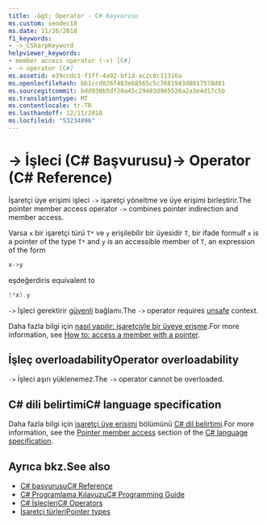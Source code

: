 ```yaml
---
title: -&gt; Operator - C# başvurusu
ms.custom: seodec18
ms.date: 11/26/2018
f1_keywords:
- ->_CSharpKeyword
helpviewer_keywords:
- member access operator (->) [C#]
- -> operator [C#]
ms.assetid: e39ccdc1-f1ff-4a92-bf1d-ac2c8c11316a
ms.openlocfilehash: bb1ccd026f403e68565c5c7681943d8017578d01
ms.sourcegitcommit: bdd930b5df20a45c29483d905526a2a3e4d17c5b
ms.translationtype: MT
ms.contentlocale: tr-TR
ms.lasthandoff: 12/11/2018
ms.locfileid: "53234896"
---
```

# <a name="-gt-operator-c-reference"></a><span data-ttu-id="3e80a-102">-&gt; İşleci (C# Başvurusu)</span><span class="sxs-lookup"><span data-stu-id="3e80a-102">-&gt; Operator (C# Reference)</span></span>

<span data-ttu-id="3e80a-103">İşaretçi üye erişimi işleci `->` işaretçi yöneltme ve üye erişimi birleştirir.</span><span class="sxs-lookup"><span data-stu-id="3e80a-103">The pointer member access operator `->` combines pointer indirection and member access.</span></span>

<span data-ttu-id="3e80a-104">Varsa `x` bir işaretçi türü `T*` ve `y` erişilebilir bir üyesidir `T`, bir ifade formu</span><span class="sxs-lookup"><span data-stu-id="3e80a-104">If `x` is a pointer of the type `T*` and `y` is an accessible member of `T`, an expression of the form</span></span>

```csharp
x->y
```

<span data-ttu-id="3e80a-105">eşdeğerdir</span><span class="sxs-lookup"><span data-stu-id="3e80a-105">is equivalent to</span></span>

```csharp
(*x).y
```

<span data-ttu-id="3e80a-106">`->` İşleci gerektirir [güvenli](../keywords/unsafe.md) bağlamı.</span><span class="sxs-lookup"><span data-stu-id="3e80a-106">The `->` operator requires [unsafe](../keywords/unsafe.md) context.</span></span>

<span data-ttu-id="3e80a-107">Daha fazla bilgi için [nasıl yapılır: işaretçiyle bir üyeye erişme](../../programming-guide/unsafe-code-pointers/how-to-access-a-member-with-a-pointer.md).</span><span class="sxs-lookup"><span data-stu-id="3e80a-107">For more information, see [How to: access a member with a pointer](../../programming-guide/unsafe-code-pointers/how-to-access-a-member-with-a-pointer.md).</span></span>

## <a name="operator-overloadability"></a><span data-ttu-id="3e80a-108">İşleç overloadability</span><span class="sxs-lookup"><span data-stu-id="3e80a-108">Operator overloadability</span></span>

<span data-ttu-id="3e80a-109">`->` İşleci aşırı yüklenemez.</span><span class="sxs-lookup"><span data-stu-id="3e80a-109">The `->` operator cannot be overloaded.</span></span>

## <a name="c-language-specification"></a><span data-ttu-id="3e80a-110">C# dili belirtimi</span><span class="sxs-lookup"><span data-stu-id="3e80a-110">C# language specification</span></span>

<span data-ttu-id="3e80a-111">Daha fazla bilgi için [işaretçi üye erişimi](~/_csharplang/spec/unsafe-code.md#pointer-member-access) bölümünü [ C# dil belirtimi](../language-specification/index.md).</span><span class="sxs-lookup"><span data-stu-id="3e80a-111">For more information, see the [Pointer member access](~/_csharplang/spec/unsafe-code.md#pointer-member-access) section of the [C# language specification](../language-specification/index.md).</span></span>

## <a name="see-also"></a><span data-ttu-id="3e80a-112">Ayrıca bkz.</span><span class="sxs-lookup"><span data-stu-id="3e80a-112">See also</span></span>

- [<span data-ttu-id="3e80a-113">C# başvurusu</span><span class="sxs-lookup"><span data-stu-id="3e80a-113">C# Reference</span></span>](../index.md)
- [<span data-ttu-id="3e80a-114">C# Programlama Kılavuzu</span><span class="sxs-lookup"><span data-stu-id="3e80a-114">C# Programming Guide</span></span>](../../programming-guide/index.md)
- [<span data-ttu-id="3e80a-115">C# İşleçleri</span><span class="sxs-lookup"><span data-stu-id="3e80a-115">C# Operators</span></span>](index.md)
- [<span data-ttu-id="3e80a-116">İşaretçi türleri</span><span class="sxs-lookup"><span data-stu-id="3e80a-116">Pointer types</span></span>](../../programming-guide/unsafe-code-pointers/pointer-types.md)

